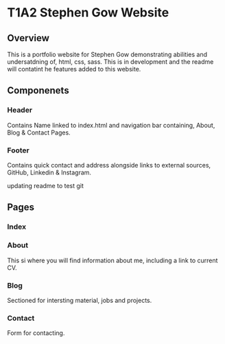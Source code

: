 # T1A2 Stephen Gow Website

## Overview
This is a portfolio website for Stephen Gow demonstrating
abilities and undersatdning of, html, css, sass.
This is in development and the readme will contatint he features added to this website.

## Componenets

### Header
Contains Name linked to index.html and navigation bar containing, About, Blog & Contact Pages.

### Footer
Contains quick contact and address alongside links to external sources, GitHub, Linkedin & Instagram.

updating readme to test git

## Pages

### Index


### About
This si where you will find information about me, including a link to current CV.

### Blog
Sectioned for intersting material, jobs and projects.

### Contact
Form for contacting.

